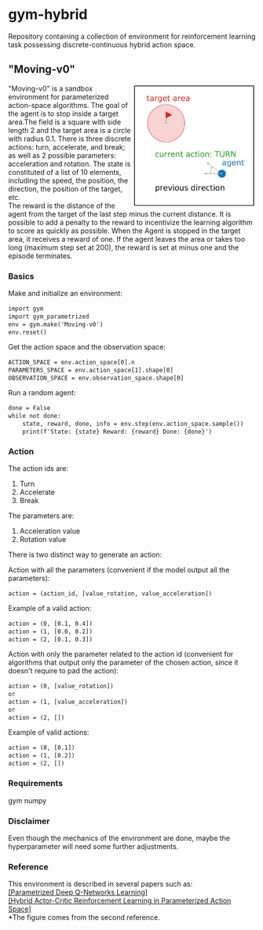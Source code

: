 # gym-hybrid

Repository containing a collection of environment for reinforcement learning task possessing discrete-continuous hybrid action space.

## "Moving-v0" 

<img align="right" width="250"  src="moving-v0.jpg"> 

"Moving-v0" is a sandbox environment for parameterized action-space algorithms. The goal of the agent is to stop inside a target area.The field is a square
with side length 2 and the target area is a circle with radius 0.1. There is three discrete actions: turn, accelerate, and break; as well as 2 possible parameters: acceleration and rotation. The state is constituted of a list of 10 elements, including the speed, the position, the direction, the position of the target, etc.  
The reward is the distance of the agent from the target of the last step minus the current distance. It is possible to add a penalty to the reward to incentivize the learning algorithm to score as quickly as possible. When the Agent is stopped in the target area, it receives a reward of one. If the agent leaves the area or takes too long (maximum step set at 200), the reward is set at minus one and the episode terminates.

### Basics
Make and initialize an environment:
```
import gym
import gym_parametrized
env = gym.make('Moving-v0')
env.reset()
```

Get the action space and the observation space:
```
ACTION_SPACE = env.action_space[0].n
PARAMETERS_SPACE = env.action_space[1].shape[0]
OBSERVATION_SPACE = env.observation_space.shape[0]
```

Run a random agent:
```
done = False
while not done:
    state, reward, done, info = env.step(env.action_space.sample())
    print(f'State: {state} Reward: {reward} Done: {done}')
```


### Action

The action ids are: 
1. Turn
2. Accelerate
3. Break

The parameters are:
1. Acceleration value
2. Rotation value

There is two distinct way to generate an action:

Action with all the parameters (convenient if the model output all the parameters): 
```
action = (action_id, [value_rotation, value_acceleration])
```
Example of a valid action:
```
action = (0, [0.1, 0.4])
action = (1, [0.0, 0.2])
action = (2, [0.1, 0.3])
```

Action with only the parameter related to the action id (convenient for algorithms that output only the parameter
of the chosen action, since it doesn't require to pad the action): 
```
action = (0, [value_rotation])
or
action = (1, [value_acceleration])
or
action = (2, [])
```
Example of valid actions:
```
action = (0, [0.1])
action = (1, [0.2])
action = (2, [])
```

### Requirements
gym
numpy

### Disclaimer 
Even though the mechanics of the environment are done, maybe the hyperparameter will need some further adjustments.

### Reference
This environment is described in several papers such as:  
[[Parametrized Deep Q-Networks Learning]](https://arxiv.org/pdf/1810.06394.pdf)  
[[Hybrid Actor-Critic Reinforcement Learning in Parameterized Action Space]](https://arxiv.org/pdf/1903.01344.pdf)  
*The figure comes from the second reference.




